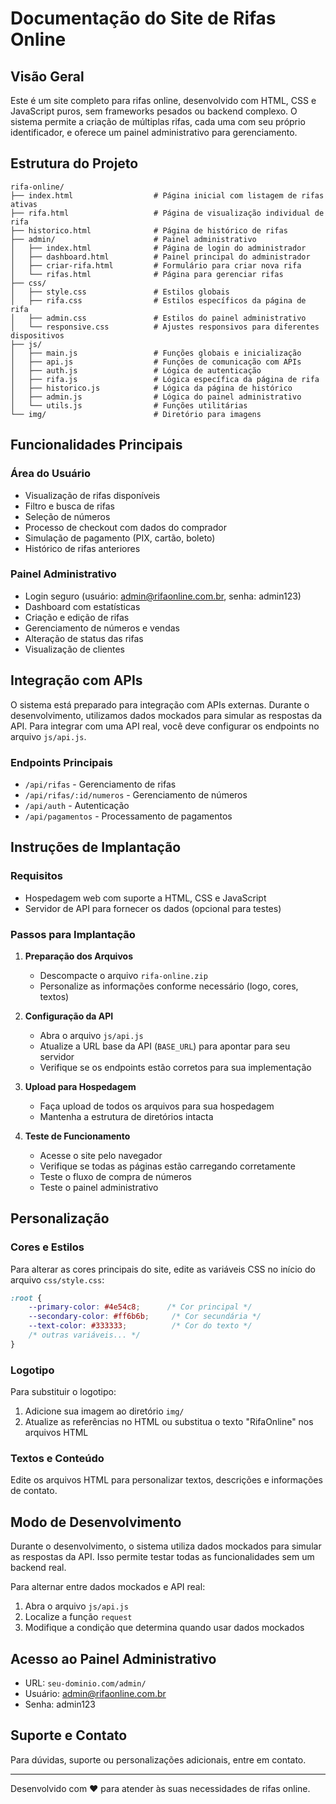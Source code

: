 # Documentação do Site de Rifas Online

## Visão Geral

Este é um site completo para rifas online, desenvolvido com HTML, CSS e JavaScript puros, sem frameworks pesados ou backend complexo. O sistema permite a criação de múltiplas rifas, cada uma com seu próprio identificador, e oferece um painel administrativo para gerenciamento.

## Estrutura do Projeto

```
rifa-online/
├── index.html                  # Página inicial com listagem de rifas ativas
├── rifa.html                   # Página de visualização individual de rifa
├── historico.html              # Página de histórico de rifas
├── admin/                      # Painel administrativo
│   ├── index.html              # Página de login do administrador
│   ├── dashboard.html          # Painel principal do administrador
│   ├── criar-rifa.html         # Formulário para criar nova rifa
│   └── rifas.html              # Página para gerenciar rifas
├── css/
│   ├── style.css               # Estilos globais
│   ├── rifa.css                # Estilos específicos da página de rifa
│   ├── admin.css               # Estilos do painel administrativo
│   └── responsive.css          # Ajustes responsivos para diferentes dispositivos
├── js/
│   ├── main.js                 # Funções globais e inicialização
│   ├── api.js                  # Funções de comunicação com APIs
│   ├── auth.js                 # Lógica de autenticação
│   ├── rifa.js                 # Lógica específica da página de rifa
│   ├── historico.js            # Lógica da página de histórico
│   ├── admin.js                # Lógica do painel administrativo
│   └── utils.js                # Funções utilitárias
└── img/                        # Diretório para imagens
```

## Funcionalidades Principais

### Área do Usuário
- Visualização de rifas disponíveis
- Filtro e busca de rifas
- Seleção de números
- Processo de checkout com dados do comprador
- Simulação de pagamento (PIX, cartão, boleto)
- Histórico de rifas anteriores

### Painel Administrativo
- Login seguro (usuário: admin@rifaonline.com.br, senha: admin123)
- Dashboard com estatísticas
- Criação e edição de rifas
- Gerenciamento de números e vendas
- Alteração de status das rifas
- Visualização de clientes

## Integração com APIs

O sistema está preparado para integração com APIs externas. Durante o desenvolvimento, utilizamos dados mockados para simular as respostas da API. Para integrar com uma API real, você deve configurar os endpoints no arquivo `js/api.js`.

### Endpoints Principais
- `/api/rifas` - Gerenciamento de rifas
- `/api/rifas/:id/numeros` - Gerenciamento de números
- `/api/auth` - Autenticação
- `/api/pagamentos` - Processamento de pagamentos

## Instruções de Implantação

### Requisitos
- Hospedagem web com suporte a HTML, CSS e JavaScript
- Servidor de API para fornecer os dados (opcional para testes)

### Passos para Implantação

1. **Preparação dos Arquivos**
   - Descompacte o arquivo `rifa-online.zip`
   - Personalize as informações conforme necessário (logo, cores, textos)

2. **Configuração da API**
   - Abra o arquivo `js/api.js`
   - Atualize a URL base da API (`BASE_URL`) para apontar para seu servidor
   - Verifique se os endpoints estão corretos para sua implementação

3. **Upload para Hospedagem**
   - Faça upload de todos os arquivos para sua hospedagem
   - Mantenha a estrutura de diretórios intacta

4. **Teste de Funcionamento**
   - Acesse o site pelo navegador
   - Verifique se todas as páginas estão carregando corretamente
   - Teste o fluxo de compra de números
   - Teste o painel administrativo

## Personalização

### Cores e Estilos
Para alterar as cores principais do site, edite as variáveis CSS no início do arquivo `css/style.css`:

```css
:root {
    --primary-color: #4e54c8;      /* Cor principal */
    --secondary-color: #ff6b6b;     /* Cor secundária */
    --text-color: #333333;          /* Cor do texto */
    /* outras variáveis... */
}
```

### Logotipo
Para substituir o logotipo:
1. Adicione sua imagem ao diretório `img/`
2. Atualize as referências no HTML ou substitua o texto "RifaOnline" nos arquivos HTML

### Textos e Conteúdo
Edite os arquivos HTML para personalizar textos, descrições e informações de contato.

## Modo de Desenvolvimento

Durante o desenvolvimento, o sistema utiliza dados mockados para simular as respostas da API. Isso permite testar todas as funcionalidades sem um backend real.

Para alternar entre dados mockados e API real:
1. Abra o arquivo `js/api.js`
2. Localize a função `request`
3. Modifique a condição que determina quando usar dados mockados

## Acesso ao Painel Administrativo

- URL: `seu-dominio.com/admin/`
- Usuário: admin@rifaonline.com.br
- Senha: admin123

## Suporte e Contato

Para dúvidas, suporte ou personalizações adicionais, entre em contato.

---

Desenvolvido com ❤️ para atender às suas necessidades de rifas online.
